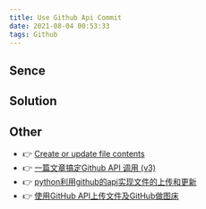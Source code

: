 ```yaml
---
title: Use Github Api Commit
date: 2021-08-04 00:53:33
tags: Github
---
```

## Sence

## Solution

## Other
- 👉 [Create or update file contents](https://docs.github.com/en/rest/reference/repos#create-or-update-file-contents)
- 👉 [一篇文章搞定Github API 调用 (v3)](https://segmentfault.com/a/1190000015144126)
- 👉 [python利用github的api实现文件的上传和更新](https://wqian.net/blog/2019/0426-python-github-api-index.html)
- 👉 [使用GitHub API上传文件及GitHub做图床](https://www.bbsmax.com/A/Vx5MDry7JN/)